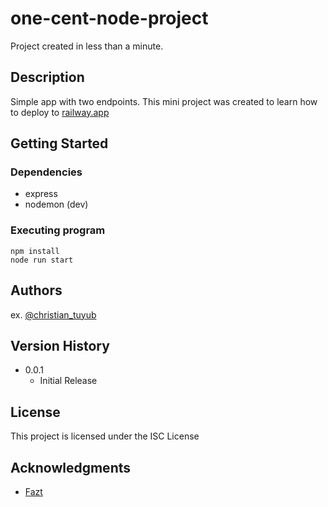 # one-cent-node-project

Project created in less than a minute.

## Description

Simple app with two endpoints. This mini project was created to learn how to deploy to [railway.app](https://railway.app/)

## Getting Started

### Dependencies

* express
* nodemon (dev)

### Executing program


```
npm install
node run start
```

## Authors
 
ex. [@christian_tuyub](https://www.linkedin.com/in/christian-tuyub/)

## Version History

* 0.0.1
    * Initial Release

## License

This project is licensed under the ISC License

## Acknowledgments

* [Fazt](https://faztweb.com/)